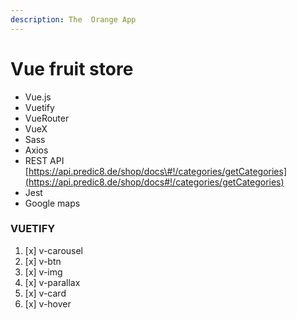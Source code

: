 ```yaml
---
description: The  Orange App
---
```


# Vue fruit store

* Vue.js
* Vuetify
* VueRouter
* VueX
* Sass
* Axios
* REST API [https://api.predic8.de/shop/docs\#!/categories/getCategories](https://api.predic8.de/shop/docs#!/categories/getCategories)
* Jest
* Google maps

### VUETIFY

1. [x] v-carousel
2. [x] v-btn
3. [x] v-img
4. [x] v-parallax
5. [x] v-card
6. [x] v-hover

